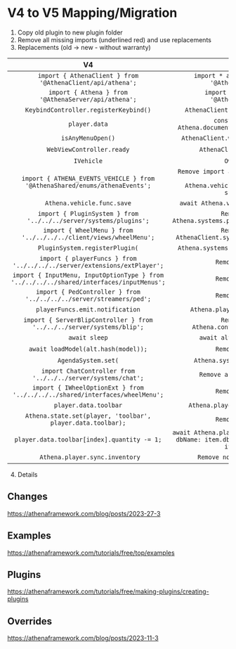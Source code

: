 # V4 to V5 Mapping/Migration

1. Copy old plugin to new plugin folder
2. Remove all missing imports (underlined red) and use replacements
3. Replacements (old -> new - without warranty)

| V4 | V5 | Client/Server |
|:----:|:-----:|:-----:|
| ```import { AthenaClient } from '@AthenaClient/api/athena';``` | ```import * as AthenaClient from '@AthenaClient/api';```    | Client |
| ```import { Athena } from '@AthenaServer/api/athena';``` | ```import * as Athena from '@AthenaServer/api';```    | Server |
| ```KeybindController.registerKeybind()```  | ```AthenaClient.systems.hotkeys.add()```    | Client |
| ```player.data```  | ```const playerData = Athena.document.character.get(player);```    | Server |
| ```isAnyMenuOpen()```  | ```AthenaClient.webview.isAnyMenuOpen()```    | Client |
| ```WebViewController.ready```  | ```AthenaClient.webview.ready```    | Client |
| ```IVehicle```  | ```OwnedVehicle```    | Shared |
| ```import { ATHENA_EVENTS_VEHICLE } from '@AthenaShared/enums/athenaEvents';```  | ```Remove import and use new autocomplete function Athena.vehicle.events.on("vehicle-spawned",...```    | Shared |
| ```Athena.vehicle.func.save```  | ```await Athena.vehicle.controls.update(```    | Shared |
| ```import { PluginSystem } from '../../../server/systems/plugins';```  | ```Remove and use Athena.systems.plugins.registerPlugin(...```    | Client |
| ```import { WheelMenu } from '../../../../client/views/wheelMenu';```  | ```Remove and use AthenaClient.systems.wheelMenu.open(...```    | Client |
| ```PluginSystem.registerPlugin(```  | ```Athena.systems.plugins.registerPlugin(```    | Server |
| ```import { playerFuncs } from '../../../../server/extensions/extPlayer';```  | ```Remove and use...```    | Server |
| ```import { InputMenu, InputOptionType } from '../../../../shared/interfaces/inputMenus';```  | ```Remove and use...```    | Server |
| ```import { PedController } from '../../../../server/streamers/ped';```  | ```Remove and use...```    | Server |
| ```playerFuncs.emit.notification```  | ```Athena.player.emit.notification```    | Server |
| ```import { ServerBlipController } from '../../../server/systems/blip';```  | ```Remove and use Athena.controllers.blip.append```    | Server |
| ```await sleep```  | ```await alt.Utils.wait(100);```    | Server |
| ```await loadModel(alt.hash(model));```  | ```Remove and use...```    | Server |
| ```AgendaSystem.set(```  | ```Athena.systems.loginFlow.add(```    | Server |
| ```import ChatController from '../../../server/systems/chat';```  | ```Remove and use... #command```    | Server |
| ```import { IWheelOptionExt } from '../../../../shared/interfaces/wheelMenu';```  | ```Remove and use...```    | Server |
| ```player.data.toolbar```  | ```Athena.player.toolbar.getAt(...)```    | Server |
| ```Athena.state.set(player, 'toolbar', player.data.toolbar);```  | ```Remove and use...```    | Server |
| ```player.data.toolbar[index].quantity -= 1;```  | ```await Athena.player.toolbar.sub(player, { dbName: item.dbName, quantity: 1, data: item.data })```    | Server |
| ``` Athena.player.sync.inventory```  | ```Remove not needed anymore!?```    | Server |


4. Details

## Changes

https://athenaframework.com/blog/posts/2023-27-3
## Examples

https://athenaframework.com/tutorials/free/top/examples
## Plugins

https://athenaframework.com/tutorials/free/making-plugins/creating-plugins
## Overrides

https://athenaframework.com/blog/posts/2023-11-3



